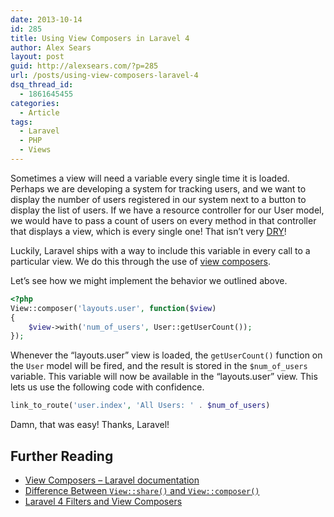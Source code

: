 ```yaml
---
date: 2013-10-14
id: 285
title: Using View Composers in Laravel 4
author: Alex Sears
layout: post
guid: http://alexsears.com/?p=285
url: /posts/using-view-composers-laravel-4
dsq_thread_id:
  - 1861645455
categories:
  - Article
tags:
  - Laravel
  - PHP
  - Views
---
```

Sometimes a view will need a variable every single time it is loaded. Perhaps we are developing a system for tracking users, and we want to display the number of users registered in our system next to a button to display the list of users. If we have a resource controller for our User model, we would have to pass a count of users on every method in that controller that displays a view, which is every single one! That isn&#8217;t very [DRY][1]!

<!--more-->

Luckily, Laravel ships with a way to include this variable in every call to a particular view. We do this through the use of [view composers][2].

Let&#8217;s see how we might implement the behavior we outlined above.

```php
<?php
View::composer('layouts.user', function($view)
{
    $view->with('num_of_users', User::getUserCount());
});
```

Whenever the &#8220;layouts.user&#8221; view is loaded, the `getUserCount()` function on the `User` model will be fired, and the result is stored in the `$num_of_users` variable. This variable will now be available in the &#8220;layouts.user&#8221; view. This lets us use the following code with confidence.

```php
link_to_route('user.index', 'All Users: ' . $num_of_users)
```

Damn, that was easy! Thanks, Laravel!

## Further Reading

  * [View Composers &#8211; Laravel documentation][2]
  * [Difference Between `View::share()` and `View::composer()`][3]
  * [Laravel 4 Filters and View Composers][4]

 [1]: http://en.wikipedia.org/wiki/Don't_repeat_yourself
 [2]: http://laravel.com/docs/responses#view-composers
 [3]: http://stackoverflow.com/questions/18315831/laravel-difference-between-viewshare-and-viewcomposer
 [4]: http://stackoverflow.com/questions/18069276/laravel-4-filters-and-view-composers
